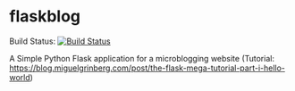 # flaskblog

Build Status: [![Build Status](https://dev.azure.com/beingadityak/flaskblog/_apis/build/status/blog-application?branchName=main)](https://dev.azure.com/beingadityak/flaskblog/_build/latest?definitionId=1&branchName=main)


A Simple Python Flask application for a microblogging website (Tutorial: https://blog.miguelgrinberg.com/post/the-flask-mega-tutorial-part-i-hello-world)
